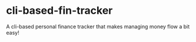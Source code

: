 # cli-based-fin-tracker
A cli-based personal finance tracker that makes managing money flow a bit easy!
